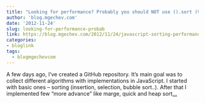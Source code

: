 ```yaml
---
title: "Looking for performance? Probably you should NOT use ().sort (V8)"
author: 'blog.mgechev.com'
date: '2012-11-24'
slug: looking-for-performance-probab
link: https://blog.mgechev.com/2012/11/24/javascript-sorting-performance-quicksort-v8/
categories:
- bloglink
tags:
  - blogmgechevcom
---
```


A few days ago, I’ve created a GitHub repository. It’s main goal was to collect different algorithms with implementations in JavaScript. I started with basic ones – sorting (insertion, selection, bubble sort..). After that I implemented few “more advance” like marge, quick and heap sort[... <i class="fas fa-external-link-alt"></i>](https://blog.mgechev.com/2012/11/24/javascript-sorting-performance-quicksort-v8/)

